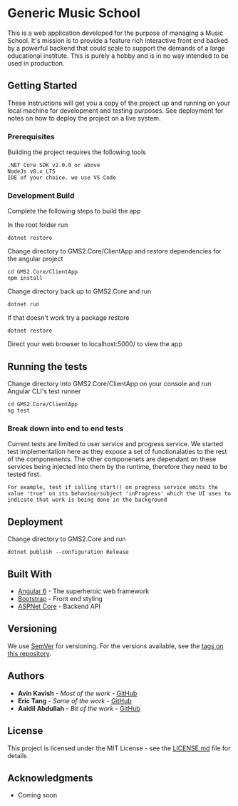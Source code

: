 # Generic Music School

This is a web application developed for the purpose of managing a Music School. It's mission is to provide a feature rich interactive front end backed by a powerful backend that could scale to support the demands of a large educational institute. This is purely a hobby and is in no way intended to be used in production.

## Getting Started

These instructions will get you a copy of the project up and running on your local machine for development and testing purposes. See deployment for notes on how to deploy the project on a live system.

### Prerequisites

Building the project requires the following tools

```
.NET Core SDK v2.0.0 or above
NodeJs v8.x LTS
IDE of your choice. we use VS Code
```

### Development Build

Complete the following steps to build the app

In the root folder run

```
dotnet restore
```

Change directory to GMS2.Core/ClientApp and restore dependencies for the angular project

```
cd GMS2.Core/ClientApp
npm install
```

Change directory back up to GMS2.Core and run

```
dotnet run
```

If that doesn't work try a package restore

```
dotnet restore
```

Direct your web browser to localhost:5000/ to view the app

## Running the tests

Change directory into GMS2.Core/ClientApp on your console and run Angular CLI's test runner

```
cd GMS2.Core/ClientApp
ng test
```

### Break down into end to end tests

Current tests are limited to user service and progress service. We started test implementation here as they expose a set of functionalaties to the rest of the componenents. The other componenets are dependant on these services being injected into them by the runtime, therefore they need to be tested first.

```
For example, test if calling start() on progress service emits the value 'true' on its behavioursubject 'inProgress' which the UI uses to indicate that work is being done in the background
```


## Deployment

Change directory to GMS2.Core and run

```
dotnet publish --configuration Release
```

## Built With

* [Angular 6](http://angular.io/) - The superheroic web framework
* [Bootstrap](https://getbootstrap.com/) - Front end styling
* [ASPNet Core](https://github.com/aspnet/Home) - Backend API


## Versioning

We use [SemVer](http://semver.org/) for versioning. For the versions available, see the [tags on this repository](https://github.com/your/project/tags). 

## Authors

* **Avin Kavish** - *Most of the work* - [GitHub](https://github.com/AvinKav)
* **Eric Tang** - *Some of the work* - [GitHub](https://github.com/ericsontang)
* **Aaidil Abdullah** - *Bit of the work* - [GitHub](https://github.com/AvinKav)


## License

This project is licensed under the MIT License - see the [LICENSE.md](LICENSE.md) file for details

## Acknowledgments

* Coming soon
